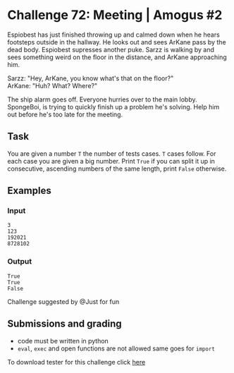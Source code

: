# Challenge 72: Meeting | Amogus #2

Espiobest has just finished throwing up and calmed down when he hears footsteps outside in the hallway. He looks out and sees ArKane pass by the dead body. Espiobest supresses another puke. Sarzz is walking by and sees something weird on the floor in the distance, and ArKane approaching him.

Sarzz: "Hey, ArKane, you know what's that on the floor?"  
ArKane: "Huh? What? Where?"

The ship alarm goes off. Everyone hurries over to the main lobby. SpongeBoi, is trying to quickly finish up a problem he's solving. Help him out before he's too late for the meeting.

## Task

You are given a number `T` the number of tests cases. `T` cases follow. For each case you are given a big number. Print `True` if you can split it up in consecutive, ascending numbers of the same length, print `False` otherwise.

## Examples

### Input
```
3
123
192021
8728102
```

### Output
```
True
True
False
```

Challenge suggested by @Just for fun

## Submissions and grading

- code must be written in python
- `eval`, `exec` and open functions are not allowed same goes for `import`

To download tester for this challenge click [here](https://downgit.github.io/#/home?url=https://github.com/Pomroka/PreviousChallenges/tree/main/Challenge_72)